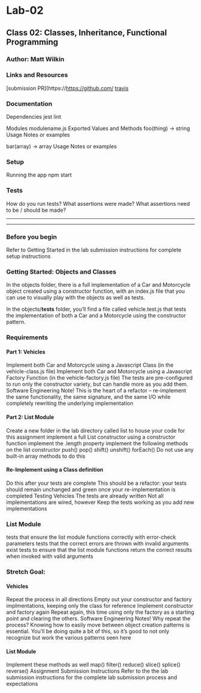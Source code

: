 # Lab-02
## Class 02: Classes, Inheritance, Functional Programming

### Author: Matt Wilkin

### Links and Resources
[submission PR](https://https://github.com/
[travis](https://www.travis-ci.com/mwilkin-401-advanced-javascript/lab-02)

### Documentation

Dependencies
jest
lint

Modules
modulename.js
Exported Values and Methods
foo(thing) -> string
Usage Notes or examples

bar(array) -> array
Usage Notes or examples

### Setup

Running the app
npm start

### Tests
How do you run tests?
What assertions were made?
What assertions need to be / should be made?

_________________
_________________

### Before you begin
Refer to Getting Started in the lab submission instructions for complete setup instructions

### Getting Started: Objects and Classes
In the objects folder, there is a full implementation of a Car and Motorcycle object created using a constructor function, with an index.js file that you can use to visually play with the objects as well as tests.

In the objects/__tests__ folder, you’ll find a file called vehicle.test.js that tests the implementation of both a Car and a Motorcycle using the constructor pattern.

### Requirements
#### Part 1: Vehicles
Implement both Car and Motorcycle using a Javascript Class (in the vehicle-class.js file)
Implement both Car and Motorcycle using a Javascript Factory Function (in the vehicle-factory.js file)
The tests are pre-configured to run only the constructor variety, but can handle more as you add them.
Software Engineering Note! This is the heart of a refactor – re-implement the same functionality, the same signature, and the same I/O while completely rewriting the underlying implementation

#### Part 2: List Module
Create a new folder in the lab directory called list to house your code for this assignment
implement a full List constructor using a constructor function
implement the .length property
implement the following methods on the list constructor
push()
pop()
shift()
unshift()
forEach()
Do not use any built-in array methods to do this

#### Re-Implement using a Class definition
Do this after your tests are complete
This should be a refactor: your tests should remain unchanged and green once your re-implementation is completed
Testing
Vehicles
The tests are already written
Not all implementations are wired, however
Keep the tests working as you add new implementations

### List Module
tests that ensure the list module functions correctly with error-check parameters
tests that the correct errors are thrown with invalid arguments exist
tests to ensure that the list module functions return the correct results when invoked with valid arguments

### Stretch Goal:
#### Vehicles
Repeat the process in all directions
Empty out your constructor and factory implmentations, keeping only the class for reference
Implement constructor and factory again
Repeat again, this time using only the factory as a starting point and clearing the others.
Software Engineering Notes! Why repeat the process? Knowing how to easily move between object creation patterns is essential. You’ll be doing quite a bit of this, so it’s good to not only recognize but work the various patterns seen here

#### List Module

Implement these methods as well
map()
filter()
reduce()
slice()
splice()
reverse()
Assignment Submission Instructions
Refer to the the lab submission instructions for the complete lab submission process and expectations

